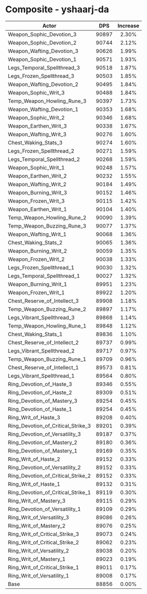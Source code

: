 # Composite - yshaarj-da
| Actor | DPS | Increase |
|---|:---:|:---:|
|Weapon_Sophic_Devotion_3|90897|2.30%|
|Weapon_Sophic_Devotion_2|90744|2.12%|
|Weapon_Wafting_Devotion_3|90626|1.99%|
|Weapon_Sophic_Devotion_1|90571|1.93%|
|Legs_Temporal_Spellthread_3|90518|1.87%|
|Legs_Frozen_Spellthread_3|90503|1.85%|
|Weapon_Wafting_Devotion_2|90495|1.84%|
|Weapon_Sophic_Writ_3|90488|1.84%|
|Temp_Weapon_Howling_Rune_3|90397|1.73%|
|Weapon_Wafting_Devotion_1|90353|1.68%|
|Weapon_Sophic_Writ_2|90346|1.68%|
|Weapon_Earthen_Writ_3|90338|1.67%|
|Weapon_Wafting_Writ_3|90276|1.60%|
|Chest_Waking_Stats_3|90274|1.60%|
|Legs_Frozen_Spellthread_2|90271|1.59%|
|Legs_Temporal_Spellthread_2|90268|1.59%|
|Weapon_Sophic_Writ_1|90248|1.57%|
|Weapon_Earthen_Writ_2|90232|1.55%|
|Weapon_Wafting_Writ_2|90184|1.49%|
|Weapon_Burning_Writ_3|90152|1.46%|
|Weapon_Frozen_Writ_3|90115|1.42%|
|Weapon_Earthen_Writ_1|90104|1.40%|
|Temp_Weapon_Howling_Rune_2|90090|1.39%|
|Temp_Weapon_Buzzing_Rune_3|90077|1.37%|
|Weapon_Wafting_Writ_1|90068|1.36%|
|Chest_Waking_Stats_2|90065|1.36%|
|Weapon_Burning_Writ_2|90059|1.35%|
|Weapon_Frozen_Writ_2|90038|1.33%|
|Legs_Frozen_Spellthread_1|90030|1.32%|
|Legs_Temporal_Spellthread_1|90027|1.32%|
|Weapon_Burning_Writ_1|89951|1.23%|
|Weapon_Frozen_Writ_1|89922|1.20%|
|Chest_Reserve_of_Intellect_3|89908|1.18%|
|Temp_Weapon_Buzzing_Rune_2|89897|1.17%|
|Legs_Vibrant_Spellthread_3|89868|1.14%|
|Temp_Weapon_Howling_Rune_1|89848|1.12%|
|Chest_Waking_Stats_1|89836|1.10%|
|Chest_Reserve_of_Intellect_2|89737|0.99%|
|Legs_Vibrant_Spellthread_2|89717|0.97%|
|Temp_Weapon_Buzzing_Rune_1|89709|0.96%|
|Chest_Reserve_of_Intellect_1|89573|0.81%|
|Legs_Vibrant_Spellthread_1|89564|0.80%|
|Ring_Devotion_of_Haste_3|89346|0.55%|
|Ring_Devotion_of_Haste_2|89309|0.51%|
|Ring_Devotion_of_Mastery_3|89254|0.45%|
|Ring_Devotion_of_Haste_1|89254|0.45%|
|Ring_Writ_of_Haste_3|89208|0.40%|
|Ring_Devotion_of_Critical_Strike_3|89201|0.39%|
|Ring_Devotion_of_Versatility_3|89187|0.37%|
|Ring_Devotion_of_Mastery_2|89180|0.36%|
|Ring_Devotion_of_Mastery_1|89169|0.35%|
|Ring_Writ_of_Haste_2|89152|0.33%|
|Ring_Devotion_of_Versatility_2|89152|0.33%|
|Ring_Devotion_of_Critical_Strike_2|89152|0.33%|
|Ring_Writ_of_Haste_1|89132|0.31%|
|Ring_Devotion_of_Critical_Strike_1|89119|0.30%|
|Ring_Writ_of_Mastery_3|89115|0.29%|
|Ring_Devotion_of_Versatility_1|89109|0.29%|
|Ring_Writ_of_Versatility_3|89086|0.26%|
|Ring_Writ_of_Mastery_2|89076|0.25%|
|Ring_Writ_of_Critical_Strike_3|89073|0.24%|
|Ring_Writ_of_Critical_Strike_2|89062|0.23%|
|Ring_Writ_of_Versatility_2|89038|0.20%|
|Ring_Writ_of_Mastery_1|89023|0.19%|
|Ring_Writ_of_Critical_Strike_1|89011|0.17%|
|Ring_Writ_of_Versatility_1|89008|0.17%|
|Base|88856|0.00%|
